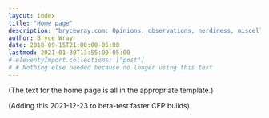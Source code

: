 ```yaml
---
layout: index
title: "Home page"
description: "brycewray.com: Opinions, observations, nerdiness, miscellany." # quotation marks to allow colon
author: Bryce Wray
date: 2018-09-15T21:00:00-05:00
lastmod: 2021-01-30T13:55:00-05:00
# eleventyImport.collections: ["post"]
# # Nothing else needed because no longer using this text
---
```


(The text for the home page is all in the appropriate template.)

(Adding this 2021-12-23 to beta-test faster CFP builds)
